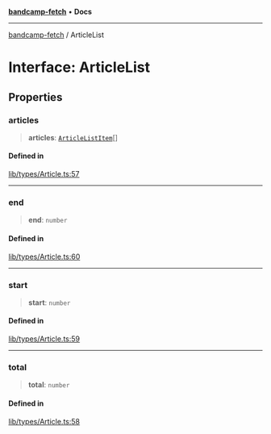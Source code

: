 [**bandcamp-fetch**](../README.md) • **Docs**

***

[bandcamp-fetch](../README.md) / ArticleList

# Interface: ArticleList

## Properties

### articles

> **articles**: [`ArticleListItem`](ArticleListItem.md)[]

#### Defined in

[lib/types/Article.ts:57](https://github.com/patrickkfkan/bandcamp-fetch/blob/e4cb82348d4aab387354625a2433077d57362f73/src/lib/types/Article.ts#L57)

***

### end

> **end**: `number`

#### Defined in

[lib/types/Article.ts:60](https://github.com/patrickkfkan/bandcamp-fetch/blob/e4cb82348d4aab387354625a2433077d57362f73/src/lib/types/Article.ts#L60)

***

### start

> **start**: `number`

#### Defined in

[lib/types/Article.ts:59](https://github.com/patrickkfkan/bandcamp-fetch/blob/e4cb82348d4aab387354625a2433077d57362f73/src/lib/types/Article.ts#L59)

***

### total

> **total**: `number`

#### Defined in

[lib/types/Article.ts:58](https://github.com/patrickkfkan/bandcamp-fetch/blob/e4cb82348d4aab387354625a2433077d57362f73/src/lib/types/Article.ts#L58)
